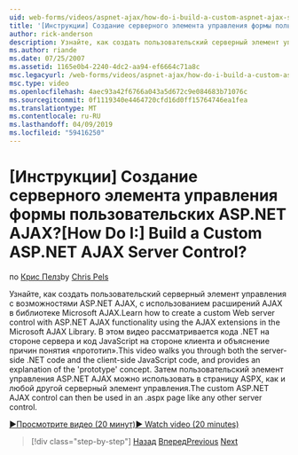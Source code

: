```yaml
---
uid: web-forms/videos/aspnet-ajax/how-do-i-build-a-custom-aspnet-ajax-server-control
title: '[Инструкции] Создание серверного элемента управления формы пользовательских ASP.NET AJAX? | Документы Майкрософт'
author: rick-anderson
description: Узнайте, как создать пользовательский серверный элемент управления с возможностями ASP.NET AJAX, с использованием расширений AJAX в библиотеке Microsoft AJAX. В этом видео показаны...
ms.author: riande
ms.date: 07/25/2007
ms.assetid: 1165e0b4-2240-4dc2-aa94-ef6664c71a8c
msc.legacyurl: /web-forms/videos/aspnet-ajax/how-do-i-build-a-custom-aspnet-ajax-server-control
msc.type: video
ms.openlocfilehash: 4aec93a42f6766a043a5d672c9e084683b71076c
ms.sourcegitcommit: 0f1119340e4464720cfd16d0ff15764746ea1fea
ms.translationtype: MT
ms.contentlocale: ru-RU
ms.lasthandoff: 04/09/2019
ms.locfileid: "59416250"
---
```

# <a name="how-do-i-build-a-custom-aspnet-ajax-server-control"></a><span data-ttu-id="963b7-105">[Инструкции] Создание серверного элемента управления формы пользовательских ASP.NET AJAX?</span><span class="sxs-lookup"><span data-stu-id="963b7-105">[How Do I:] Build a Custom ASP.NET AJAX Server Control?</span></span>

<span data-ttu-id="963b7-106">по [Крис Пелз](https://twitter.com/chrispels)</span><span class="sxs-lookup"><span data-stu-id="963b7-106">by [Chris Pels](https://twitter.com/chrispels)</span></span>

<span data-ttu-id="963b7-107">Узнайте, как создать пользовательский серверный элемент управления с возможностями ASP.NET AJAX, с использованием расширений AJAX в библиотеке Microsoft AJAX.</span><span class="sxs-lookup"><span data-stu-id="963b7-107">Learn how to create a custom Web server control with ASP.NET AJAX functionality using the AJAX extensions in the Microsoft AJAX Library.</span></span> <span data-ttu-id="963b7-108">В этом видео рассматривается кода .NET на стороне сервера и код JavaScript на стороне клиента и объяснение причин понятия «прототип».</span><span class="sxs-lookup"><span data-stu-id="963b7-108">This video walks you through both the server-side .NET code and the client-side JavaScript code, and provides an explanation of the 'prototype' concept.</span></span> <span data-ttu-id="963b7-109">Затем пользовательский элемент управления ASP.NET AJAX можно использовать в страницу ASPX, как и любой другой серверный элемент управления.</span><span class="sxs-lookup"><span data-stu-id="963b7-109">The custom ASP.NET AJAX control can then be used in an .aspx page like any other server control.</span></span>

[<span data-ttu-id="963b7-110">&#9654;Просмотрите видео (20 минут)</span><span class="sxs-lookup"><span data-stu-id="963b7-110">&#9654; Watch video (20 minutes)</span></span>](https://channel9.msdn.com/Blogs/ASP-NET-Site-Videos/how-do-i-build-a-custom-aspnet-ajax-server-control)

> [!div class="step-by-step"]
> <span data-ttu-id="963b7-111">[Назад](how-do-i-debug-aspnet-ajax-applications-using-visual-studio-2005.md)
> [Вперед](how-do-i-use-javascript-to-refresh-an-aspnet-ajax-updatepanel.md)</span><span class="sxs-lookup"><span data-stu-id="963b7-111">[Previous](how-do-i-debug-aspnet-ajax-applications-using-visual-studio-2005.md)
[Next](how-do-i-use-javascript-to-refresh-an-aspnet-ajax-updatepanel.md)</span></span>

